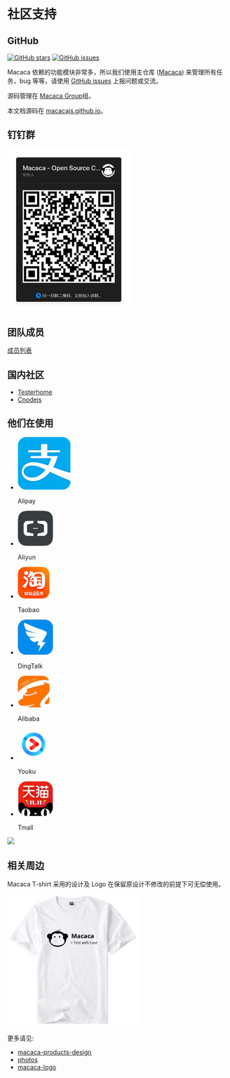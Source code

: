 # 社区支持

## GitHub

[![GitHub stars](https://img.shields.io/github/stars/alibaba/macaca.svg?style=flat-square "GitHub stars")](//github.com/alibaba/macaca)
[![GitHub issues](https://img.shields.io/github/issues/alibaba/macaca.svg?style=flat-square "GitHub issues")](//github.com/alibaba/macaca/issues?utf8=%E2%9C%93&q=)

Macaca 依赖的功能模块非常多，所以我们使用主仓库 ([Macaca](//github.com/alibaba/macaca)) 来管理所有任务，bug 等等，请使用 [GitHub issues](//github.com/alibaba/macaca/issues?utf8=%E2%9C%93&q=) 上报问题或交流。

源码管理在 [Macaca Group](//github.com/macacajs)组。

本文档源码在 [macacajs.github.io](//github.com/macacajs/macacajs.github.io)。

## 钉钉群

<img src="/assets/6d308bd9ly1fzol6szylcj20ku0ri0vx.jpg" width="280" />

## 团队成员

[成员列表](//github.com/orgs/macacajs/people)

## 国内社区

- [Testerhome](https://testerhome.com/topics/node68)
- [Cnodejs](https://cnodejs.org)

## 他们在使用

<ul id="who-use-list" class="clearfix">
  <li>
    <a href="https://www.alipay.com" target="_blank">
      <img src="/assets/6d308bd9gy1fd4tr0jhxej203c03ct8o.jpg" />
    </a>
    <p>Alipay</p>
  </li>
  <li>
    <a href="https://www.aliyun.com" target="_blank">
      <img src="/assets/6d308bd9gy1fd4w3yh89hj203c03c744.jpg" />
    </a>
    <p>Aliyun</p>
  </li>
  <li>
    <a href="https://www.taobao.com" target="_blank">
      <img src="/assets/6d308bd9gy1fd4w3zvgewj2020020mx1.jpg" />
    </a>
    <p>Taobao</p>
  </li>
  <li>
    <a href="https://www.dingtalk.com" target="_blank">
      <img src="/assets/6d308bd9gy1fd4w3z89xbj203c03czk6.jpg" />
    </a>
    <p>DingTalk</p>
  </li>
  <li>
    <a href="https://www.alibaba.com" target="_blank">
      <img src="/assets/6d308bd9gy1fd4w3xrucxj2020020mx0.jpg" />
    </a>
    <p>Alibaba</p>
  </li>
  <li>
    <a href="https://www.youku.com" target="_blank">
      <img src="/assets/6d308bd9gy1fd4w414i38j20200200sk.jpg" />
    </a>
    <p>Youku</p>
  </li>
  <li>
    <a href="https://www.tmall.com" target="_blank">
      <img src="/assets/6d308bd9gy1fd4w40on0qj203c03caa2.jpg" />
    </a>
    <p>Tmall</p>
  </li>
</ul>

<a target="_blank" href="//render.alipay.com/p/s/taobaonpm_click/macaca_banner_click">
  <img src="//render.alipay.com/p/s/taobaonpm_click/macaca_banner" />
</a>

## 相关周边

Macaca T-shirt 采用的设计及 Logo 在保留原设计不修改的前提下可无偿使用。

<img src="/assets/6d308bd9gy1ffrrpxt3sbj20i20i23ym.jpg" width="300"/>

更多请见:

- [macaca-products-design](//github.com/macacajs/macaca-products-design)
- [photos](//github.com/macacajs/macaca-products-design/issues/1)
- [macaca-logo](//github.com/macacajs/macaca-logo)
